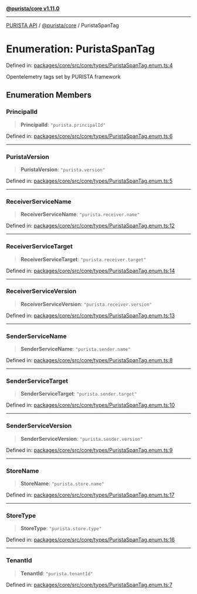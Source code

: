 [**@purista/core v1.11.0**](../README.md)

***

[PURISTA API](../../../packages.md) / [@purista/core](../README.md) / PuristaSpanTag

# Enumeration: PuristaSpanTag

Defined in: [packages/core/src/core/types/PuristaSpanTag.enum.ts:4](https://github.com/puristajs/purista/blob/master/packages/core/src/core/types/PuristaSpanTag.enum.ts#L4)

Opentelemetry tags set by PURISTA framework

## Enumeration Members

### PrincipalId

> **PrincipalId**: `"purista.principalId"`

Defined in: [packages/core/src/core/types/PuristaSpanTag.enum.ts:6](https://github.com/puristajs/purista/blob/master/packages/core/src/core/types/PuristaSpanTag.enum.ts#L6)

***

### PuristaVersion

> **PuristaVersion**: `"purista.version"`

Defined in: [packages/core/src/core/types/PuristaSpanTag.enum.ts:5](https://github.com/puristajs/purista/blob/master/packages/core/src/core/types/PuristaSpanTag.enum.ts#L5)

***

### ReceiverServiceName

> **ReceiverServiceName**: `"purista.receiver.name"`

Defined in: [packages/core/src/core/types/PuristaSpanTag.enum.ts:12](https://github.com/puristajs/purista/blob/master/packages/core/src/core/types/PuristaSpanTag.enum.ts#L12)

***

### ReceiverServiceTarget

> **ReceiverServiceTarget**: `"purista.receiver.target"`

Defined in: [packages/core/src/core/types/PuristaSpanTag.enum.ts:14](https://github.com/puristajs/purista/blob/master/packages/core/src/core/types/PuristaSpanTag.enum.ts#L14)

***

### ReceiverServiceVersion

> **ReceiverServiceVersion**: `"purista.receiver.version"`

Defined in: [packages/core/src/core/types/PuristaSpanTag.enum.ts:13](https://github.com/puristajs/purista/blob/master/packages/core/src/core/types/PuristaSpanTag.enum.ts#L13)

***

### SenderServiceName

> **SenderServiceName**: `"purista.sender.name"`

Defined in: [packages/core/src/core/types/PuristaSpanTag.enum.ts:8](https://github.com/puristajs/purista/blob/master/packages/core/src/core/types/PuristaSpanTag.enum.ts#L8)

***

### SenderServiceTarget

> **SenderServiceTarget**: `"purista.sender.target"`

Defined in: [packages/core/src/core/types/PuristaSpanTag.enum.ts:10](https://github.com/puristajs/purista/blob/master/packages/core/src/core/types/PuristaSpanTag.enum.ts#L10)

***

### SenderServiceVersion

> **SenderServiceVersion**: `"purista.sender.version"`

Defined in: [packages/core/src/core/types/PuristaSpanTag.enum.ts:9](https://github.com/puristajs/purista/blob/master/packages/core/src/core/types/PuristaSpanTag.enum.ts#L9)

***

### StoreName

> **StoreName**: `"purista.store.name"`

Defined in: [packages/core/src/core/types/PuristaSpanTag.enum.ts:17](https://github.com/puristajs/purista/blob/master/packages/core/src/core/types/PuristaSpanTag.enum.ts#L17)

***

### StoreType

> **StoreType**: `"purista.store.type"`

Defined in: [packages/core/src/core/types/PuristaSpanTag.enum.ts:16](https://github.com/puristajs/purista/blob/master/packages/core/src/core/types/PuristaSpanTag.enum.ts#L16)

***

### TenantId

> **TenantId**: `"purista.tenantId"`

Defined in: [packages/core/src/core/types/PuristaSpanTag.enum.ts:7](https://github.com/puristajs/purista/blob/master/packages/core/src/core/types/PuristaSpanTag.enum.ts#L7)
